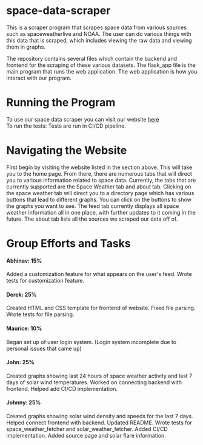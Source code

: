 # space-data-scraper
This is a scraper program that scrapes space data from various sources
such as spaceweatherlive and NOAA. The user can do various things with this data that
is scraped, which includes viewing the raw data and viewing them in graphs.

The repository contains several files which contain the backend and frontend for the scraping of these various 
datasets. The flask_app file is the main program that runs the web application. The web application is how you interact with our program.
# Running the Program
To use our space data scraper you can visit our website <a href = "http://96.255.219.52/">here</a>
<br>
To run the tests: Tests are run in CI/CD pipeline.

# Navigating the Website
First begin by visiting the website listed in the section above. This will take you to the home page.
From there, there are numerous tabs that will direct you to various information related to space data.
Currently, the tabs that are currently supported are the Space Weather tab and about tab. Clicking 
on the space weather tab will direct you to a directory page which has various buttons that lead to different
graphs. You can click on the buttons to show the graphs you want to see. The feed tab currently
displays all space weather information all in one place, with further updates to it coming in the future.
The about tab lists all the sources we scraped our data off of. 

# Group Efforts and Tasks

#### Abhinav: 15%
Added a customization feature for what appears on the user's feed. Wrote tests for customization feature.
#### Derek: 25%
Created HTML and CSS template for frontend of website. Fixed file parsing. Wrote tests for file parsing.
#### Maurice: 10%
Began set up of user login system. (Login system incomplete due to personal issues that came up)
#### John: 25%
Created graphs showing last 24 hours of space weather activity and last 7 days of solar wind temperatures. Worked on connecting
backend with frontend. Helped add CI/CD implementation.
#### Johnny: 25%
Created graphs showing solar wind density and speeds for the last 7 days. Helped connect frontend with backend. Updated README.
Wrote tests for space_weather_fetcher and solar_weather_fetcher. Added CI/CD implementation. Added source page and solar flare information.


